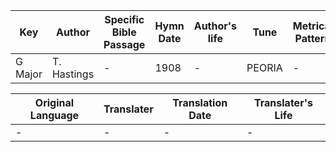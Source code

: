 Key | Author   | Specific Bible Passage     |Hymn Date |Author's life |Tune |Metrical Pattern   |Composer/Source
-- | --------- | ---------------------------|----------|--------------|-----|-------------------|-------------  
G Major |T. Hastings |- |1908 |- |PEORIA |- |Unknown

Original Language | Translater | Translation Date   | Translater's Life  
----------------- | --------- | --------------------|-------------     
\- |- |- |-
